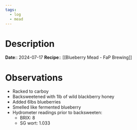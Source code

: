 ```yaml
---
tags:
  - log
  - mead
---
```

# Description
**Date**:: 2024-07-17
**Recipe**:: [[Blueberry Mead - FaP Brewing]]

# Observations
- Racked to carboy
- Backsweetened with 1lb of wild blackberry honey
- Added 6lbs blueberries
- Smelled like fermented blueberry
- Hydrometer readings prior to backsweeten:
	- BRIX: 8
	- SG wort: 1.033